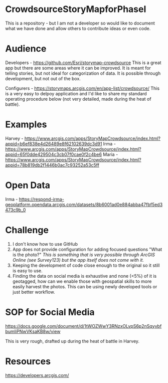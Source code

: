 # CrowdsourceStoryMapforPhaseI
This is a repository - but I am not a developer so would like to document what we have done and allow others to contribute ideas or even code. 


# Audience
Developers - https://github.com/Esri/storymap-crowdsource
This is a great app but there are some areas where it can be improved. It is meant for telling stories, but not ideal for categorization of data. It is possible through development, but not out of the box. 

Configurers - https://storymaps.arcgis.com/en/app-list/crowdsource/
This is a very easy to delpoy application and I'd like to share my standard operating procedure below (not very detailed, made during the heat of battle). 

# Examples
Harvey - https://www.arcgis.com/apps/StoryMapCrowdsource/index.html?appid=b6ef838e4d26489e8f62102639dc3d91
Irma - https://www.arcgis.com/apps/StoryMapCrowdsource/index.html?appid=65f0dde429504c3cb07f0cae0f2c4be6
Maria - https://www.arcgis.com/apps/StoryMapCrowdsource/index.html?appid=78b819db2f1446b0ac7c93252a53c5ff

# Open Data
Irma - https://respond-irma-geoplatform.opendata.arcgis.com/datasets/8b6001ad0e884abba47fbf5ed3473c9b_0

# Challenge

1) I don't know how to use GitHub
2) App does not provide configuration for adding focused questions "What is the photo?" 
*This is something that is very possible through ArcGIS Online (see Survey123) but the app itself does not come with it.*
3) Keeping the development of code close enough to the original so it still is easy to use. 
4) Finding the data on social media is exhaustive and none (<5%) of it is geotagged, how can we enable those with geospatial skills to more easily harvest the photos. This can be using newly developed tools or just better workflow.

# SOP for Social Media
https://docs.google.com/document/d/1tWOZWwY3RNzxOLvpS6p2nSqyvbfbumIiPNwVKsaKB8w/view 

This is very rough, drafted up during the heat of battle in Harvey.

# Resources
https://developers.arcgis.com/



